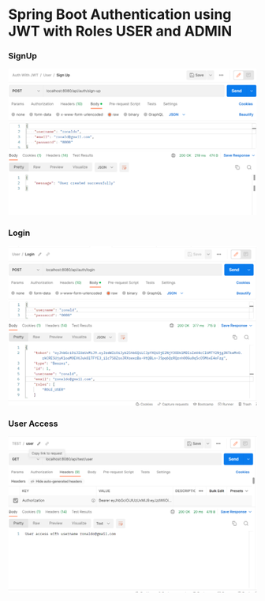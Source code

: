 # Spring Boot Authentication using JWT with Roles USER and ADMIN

### SignUp
![Sign_Up API](sign-up.png)

### Login
![User Access API](login.png)

### User Access
![User Access API](user-test-url.png)